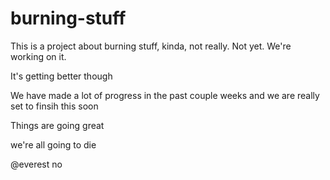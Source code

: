 # burning-stuff

This is a project about burning stuff, kinda, not really. Not yet. We're working on it. 

It's getting better though

We have made a lot of progress in the past couple weeks and we are really set to finsih this soon

Things are going great

we're all going to die

@everest no
